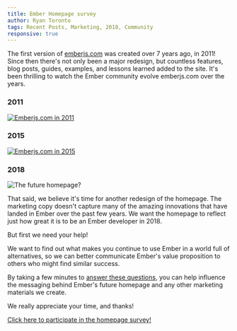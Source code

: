 ```yaml
---
title: Ember Homepage survey
author: Ryan Toronto
tags: Recent Posts, Marketing, 2018, Community
responsive: true
---
```


The first version of [emberjs.com](/) was created over 7 years ago, in 2011! Since then there's not only been a major redesign, but countless features, blog posts, guides, examples, and lessons learned added to the site. It's been thrilling to watch the Ember community evolve emberjs.com over the years.

<div class="grid">
  <div class="col">
    <h3 class="text-center">2011</h3>
    <a href="/images/blog/2018-07-30-ember-homepage-survey/2011.png">
      <img src="/images/blog/2018-07-30-ember-homepage-survey/2011.png" alt="Emberjs.com in 2011">
    </a>
  </div>
  <div class="col">
    <h3 class="text-center">2015</h3>
    <a href="/images/blog/2018-07-30-ember-homepage-survey/2015.png">
      <img src="/images/blog/2018-07-30-ember-homepage-survey/2015.png" alt="Emberjs.com in 2015">
    </a>
  </div>
  <div class="col">
    <h3 class="text-center">2018</h3>
    <img src="/images/blog/2018-07-30-ember-homepage-survey/2018.png" alt="The future homepage?">
  </div>
</div>

<div class="spacer"></div>

That said, we believe it's time for another redesign of the homepage. The marketing copy doesn't capture many of the amazing innovations that have landed in Ember over the past few years. We want the homepage to reflect just how great it is to be an Ember developer in 2018.

But first we need your help!

We want to find out what makes you continue to use Ember in a world full of alternatives, so we can better communicate Ember's value proposition to others who might find similar success.

By taking a few minutes to [answer these questions](/homepage-survey), you can help influence the messaging behind Ember's future homepage and any other marketing materials we create.

We really appreciate your time, and thanks!

[Click here to participate in the homepage survey!](/homepage-survey)
